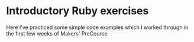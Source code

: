 # Introductory Ruby exercises #

Here I've practiced some simple code examples which I worked through in the first few weeks of Makers' PreCourse
